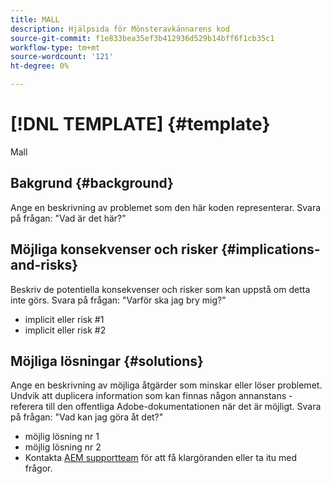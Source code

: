 ```yaml
---
title: MALL
description: Hjälpsida för Mönsteravkännarens kod
source-git-commit: f1e833bea35ef3b412936d529b14bff6f1cb35c1
workflow-type: tm+mt
source-wordcount: '121'
ht-degree: 0%

---
```



# [!DNL TEMPLATE] {#template}

Mall

## Bakgrund {#background}

Ange en beskrivning av problemet som den här koden representerar.
Svara på frågan: &quot;Vad är det här?&quot;

## Möjliga konsekvenser och risker {#implications-and-risks}

Beskriv de potentiella konsekvenser och risker som kan uppstå om detta inte görs.
Svara på frågan: &quot;Varför ska jag bry mig?&quot;

* implicit eller risk #1
* implicit eller risk #2

## Möjliga lösningar {#solutions}

Ange en beskrivning av möjliga åtgärder som minskar eller löser problemet. Undvik att duplicera information som kan finnas någon annanstans - referera till den offentliga Adobe-dokumentationen när det är möjligt.
Svara på frågan: &quot;Vad kan jag göra åt det?&quot;

* möjlig lösning nr 1
* möjlig lösning nr 2
* Kontakta [AEM supportteam](https://helpx.adobe.com/enterprise/using/support-for-experience-cloud.html) för att få klargöranden eller ta itu med frågor.
